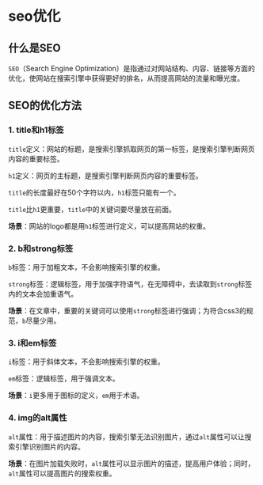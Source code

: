 # seo优化

## 什么是SEO

`SEO`（Search Engine Optimization）是指通过对网站结构、内容、链接等方面的优化，使网站在搜索引擎中获得更好的排名，从而提高网站的流量和曝光度。

## SEO的优化方法

### 1. title和h1标签
   
  `title`定义：网站的标题，是搜索引擎抓取网页的第一标签，是搜索引擎判断网页内容的重要标签。

  `h1`定义：网页的主标题，是搜索引擎判断网页内容的重要标签。

  `title`的长度最好在50个字符以内，`h1`标签只能有一个。

  `title`比`h1`更重要，`title`中的关键词要尽量放在前面。

  **场景**：网站的logo都是用`h1`标签进行定义，可以提高网站的权重。


### 2. b和strong标签
  
  `b`标签：用于加粗文本，不会影响搜索引擎的权重。
  
  `strong`标签：逻辑标签，用于加强字符语气，在无障碍中，去读取到`strong`标签内的文本会加重语气。

  **场景**：在文章中，重要的关键词可以使用`strong`标签进行强调；为符合css3的规范，`b`尽量少用。


### 3. i和em标签

  `i`标签：用于斜体文本，不会影响搜索引擎的权重。

  `em`标签：逻辑标签，用于强调文本。

  **场景**：`i`更多用于图标的定义，`em`用于术语。

### 4. img的alt属性

  `alt`属性：用于描述图片的内容，搜索引擎无法识别图片，通过`alt`属性可以让搜索引擎识别图片的内容。

  **场景**：在图片加载失败时，`alt`属性可以显示图片的描述，提高用户体验；同时，`alt`属性可以提高图片的搜索权重。

